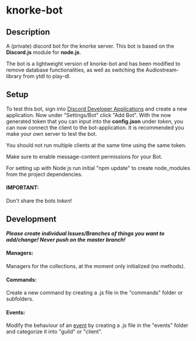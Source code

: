# knorke-bot

## Description
A (private) discord bot for the knorke server. This bot is based on the **Discord.js** module for **node.js**.

The bot is a lightweight version of knorke-bot and has been modified to remove database functionalities, as well as switching the Audiostream-library from ytdl to play-dl.

## Setup
To test this bot, sign into [Discord Developer Applications](https://discord.com/developers/applications) and create a new application. Now under "Settings/Bot" click "Add Bot".
With the now generated token that you can input into the **config.json** under *token*, you can now connect the client to the bot-application. It is recommended you make your own server to test the bot.

You should not run multiple clients at the same time using the same token.

Make sure to enable message-content permissions for your Bot.

For setting up with Node js run initial "npm update" to create node_modules from the project dependencies.

#### IMPORTANT:
Don't share the bots *token*!

## Development
***Please create individual Issues/Branches of things you want to add/change! Never push on the master branch!***

#### Managers:
Managers for the collections, at the moment only initialized (no methods).

#### Commands:
Create a new command by creating a .js file in the "commands" folder or subfolders. 

#### Events: 
Modify the behaviour of an [event](https://gist.github.com/koad/316b265a91d933fd1b62dddfcc3ff584) by creating a .js file in the "events" folder and categorize it into "guild" or "client".
